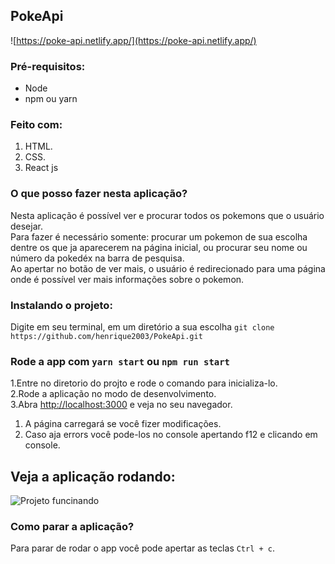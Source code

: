 ## PokeApi
![https://poke-api.netlify.app/](https://poke-api.netlify.app/)

### Pré-requisitos:
  * Node
  * npm ou yarn

### Feito com:
1. HTML.<br />
2. CSS.<br />
3. React js<br />

### O que posso fazer nesta aplicação?
Nesta aplicação é possível ver e procurar todos os pokemons que o usuário desejar.<br />
Para fazer é necessário somente: procurar um pokemon de sua escolha dentre os que ja aparecerem na página inicial, ou procurar seu nome ou número da pokedéx na barra de pesquisa.<br />
Ao apertar no botão de ver mais, o usuário é redirecionado para uma página onde é possível ver mais informações sobre o pokemon. 

### Instalando o projeto:

Digite em seu terminal, em um diretório a sua escolha `git clone https://github.com/henrique2003/PokeApi.git`<br/>

### Rode a app com `yarn start` ou `npm run start`

1.Entre no diretorio do projto e rode o comando para inicializa-lo.<br />
2.Rode a aplicação no modo de desenvolvimento.<br />
3.Abra [http://localhost:3000](http://localhost:3000) e veja no seu navegador.

1. A página carregará se você fizer modificações.<br />
2. Caso aja errors você pode-los no console apertando f12 e clicando em console.<br />

## Veja a aplicação rodando:
![Projeto funcinando](/action.gif)

### Como parar a aplicação?

Para parar de rodar o app você pode apertar as teclas `Ctrl + c`.
